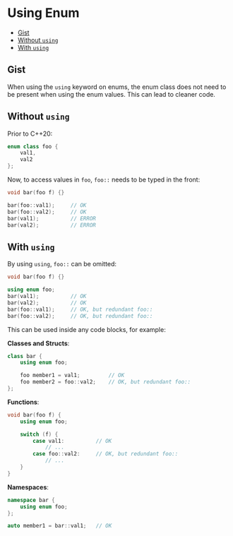 # Using Enum

- [Gist](#gist)
- [Without `using`](#without-using)
- [With `using`](#with-using)

## Gist
When using the `using` keyword on enums, the enum class does not need to be present when using the enum values. This can lead to cleaner code.

## Without `using`
Prior to C++20:
```cpp
enum class foo {
    val1,
    val2
};
```

Now, to access values in `foo`, `foo::` needs to be typed in the front:
```cpp
void bar(foo f) {}

bar(foo::val1);     // OK
bar(foo::val2);     // OK
bar(val1);          // ERROR
bar(val2);          // ERROR
```

## With `using`
By using `using`, `foo::` can be omitted:
```cpp
void bar(foo f) {}

using enum foo;
bar(val1);          // OK
bar(val2);          // OK
bar(foo::val1);     // OK, but redundant foo::
bar(foo::val2);     // OK, but redundant foo::
```

This can be used inside any code blocks, for example:

**Classes and Structs**:
```cpp
class bar {
    using enum foo;

    foo member1 = val1;         // OK
    foo member2 = foo::val2;    // OK, but redundant foo::
};
```

**Functions**:
```cpp
void bar(foo f) {
    using enum foo;

    switch (f) {
        case val1:          // OK
            // ...
        case foo::val2:     // OK, but redundant foo::
            // ...
    }
}
```

**Namespaces**:
``` cpp
namespace bar {
    using enum foo;
};

auto member1 = bar::val1;   // OK
```
